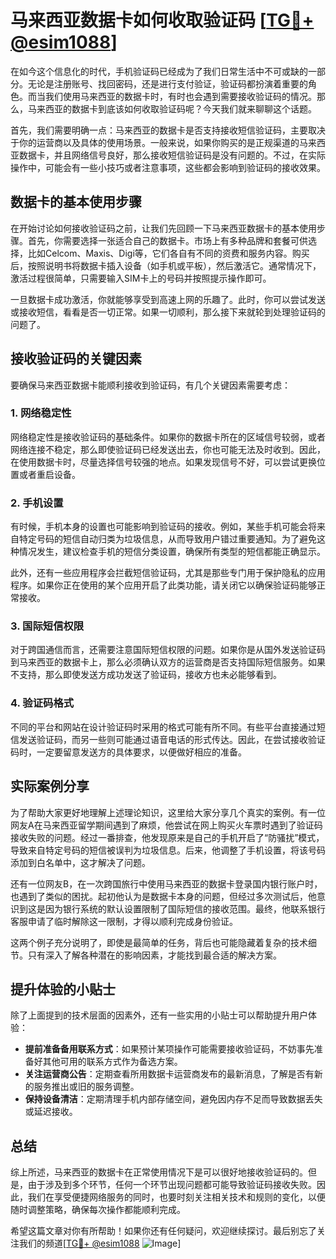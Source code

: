# 马来西亚数据卡如何收取验证码 [[TG💪+ @esim1088](https://t.me/s/esim1088)]

在如今这个信息化的时代，手机验证码已经成为了我们日常生活中不可或缺的一部分。无论是注册账号、找回密码，还是进行支付验证，验证码都扮演着重要的角色。而当我们使用马来西亚的数据卡时，有时也会遇到需要接收验证码的情况。那么，马来西亚的数据卡到底该如何收取验证码呢？今天我们就来聊聊这个话题。

首先，我们需要明确一点：马来西亚的数据卡是否支持接收短信验证码，主要取决于你的运营商以及具体的使用场景。一般来说，如果你购买的是正规渠道的马来西亚数据卡，并且网络信号良好，那么接收短信验证码是没有问题的。不过，在实际操作中，可能会有一些小技巧或者注意事项，这些都会影响到验证码的接收效果。

## 数据卡的基本使用步骤

在开始讨论如何接收验证码之前，让我们先回顾一下马来西亚数据卡的基本使用步骤。首先，你需要选择一张适合自己的数据卡。市场上有多种品牌和套餐可供选择，比如Celcom、Maxis、Digi等，它们各自有不同的资费和服务内容。购买后，按照说明书将数据卡插入设备（如手机或平板），然后激活它。通常情况下，激活过程很简单，只需要输入SIM卡上的号码并按照提示操作即可。

一旦数据卡成功激活，你就能够享受到高速上网的乐趣了。此时，你可以尝试发送或接收短信，看看是否一切正常。如果一切顺利，那么接下来就轮到处理验证码的问题了。

## 接收验证码的关键因素

要确保马来西亚数据卡能顺利接收到验证码，有几个关键因素需要考虑：

### 1. 网络稳定性

网络稳定性是接收验证码的基础条件。如果你的数据卡所在的区域信号较弱，或者网络连接不稳定，那么即使验证码已经发送出去，你也可能无法及时收到。因此，在使用数据卡时，尽量选择信号较强的地点。如果发现信号不好，可以尝试更换位置或者重启设备。

### 2. 手机设置

有时候，手机本身的设置也可能影响到验证码的接收。例如，某些手机可能会将来自特定号码的短信自动归类为垃圾信息，从而导致用户错过重要通知。为了避免这种情况发生，建议检查手机的短信分类设置，确保所有类型的短信都能正确显示。

此外，还有一些应用程序会拦截短信验证码，尤其是那些专门用于保护隐私的应用程序。如果你正在使用的某个应用开启了此类功能，请关闭它以确保验证码能够正常接收。

### 3. 国际短信权限

对于跨国通信而言，还需要注意国际短信权限的问题。如果你是从国外发送验证码到马来西亚的数据卡上，那么必须确认双方的运营商是否支持国际短信服务。如果不支持，那么即使发送方成功发送了验证码，接收方也未必能够看到。

### 4. 验证码格式

不同的平台和网站在设计验证码时采用的格式可能有所不同。有些平台直接通过短信发送验证码，而另一些则可能通过语音电话的形式传达。因此，在尝试接收验证码时，一定要留意发送方的具体要求，以便做好相应的准备。

## 实际案例分享

为了帮助大家更好地理解上述理论知识，这里给大家分享几个真实的案例。有一位网友A在马来西亚留学期间遇到了麻烦，他尝试在网上购买火车票时遇到了验证码接收失败的问题。经过一番排查，他发现原来是自己的手机开启了“防骚扰”模式，导致来自特定号码的短信被误判为垃圾信息。后来，他调整了手机设置，将该号码添加到白名单中，这才解决了问题。

还有一位网友B，在一次跨国旅行中使用马来西亚的数据卡登录国内银行账户时，也遇到了类似的困扰。起初他认为是数据卡本身的问题，但经过多次测试后，他意识到这是因为银行系统的默认设置限制了国际短信的接收范围。最终，他联系银行客服申请了临时解除这一限制，才得以顺利完成身份验证。

这两个例子充分说明了，即使是最简单的任务，背后也可能隐藏着复杂的技术细节。只有深入了解各种潜在的影响因素，才能找到最合适的解决方案。

## 提升体验的小贴士

除了上面提到的技术层面的因素外，还有一些实用的小贴士可以帮助提升用户体验：

- **提前准备备用联系方式**：如果预计某项操作可能需要接收验证码，不妨事先准备好其他可用的联系方式作为备选方案。
- **关注运营商公告**：定期查看所用数据卡运营商发布的最新消息，了解是否有新的服务推出或旧的服务调整。
- **保持设备清洁**：定期清理手机内部存储空间，避免因内存不足而导致数据丢失或延迟接收。

## 总结

综上所述，马来西亚的数据卡在正常使用情况下是可以很好地接收验证码的。但是，由于涉及到多个环节，任何一个环节出现问题都可能导致验证码接收失败。因此，我们在享受便捷网络服务的同时，也要时刻关注相关技术和规则的变化，以便随时调整策略，确保每次操作都能顺利完成。

希望这篇文章对你有所帮助！如果你还有任何疑问，欢迎继续探讨。最后别忘了关注我们的频道[[TG💪+ @esim1088](https://t.me/s/esim1088) ![Image](https://i.postimg.cc/4NQfJmqS/Snipaste-2025-05-13-00-14-12.png)]